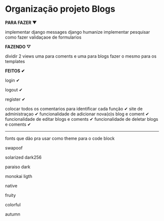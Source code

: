 # Organização projeto Blogs


**PARA FAZER ▼**

implementar django messages
django humanize implementar
pesquisar como fazer validaçaoe de formularios


**FAZENDO ▽**

dividir 2 views uma para coments e uma para blogs fazer o mesmo para os templates


**FEITOS ✔**

login ✔

logout ✔

register ✔

colocar todos os comentarios para identificar cada função ✔
site de administraçao ✔
funcionalidade de adicionar nova(o)s blog e coment ✔
funcionalidade de editar blogs e coments ✔
funcionalidade de deletar blogs e coments ✔

---

fonts que dão pra usar como theme para o code block

swapoof

solarized dark256

paraiso dark

monokai ligth

native

fruity

colorful

autumn
